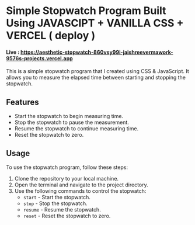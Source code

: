 # Simple Stopwatch Program Built Using JAVASCIPT + VANILLA CSS + VERCEL ( deploy )

#### Live : https://aesthetic-stopwatch-860vsy99i-jaishreevermawork-9576s-projects.vercel.app

This is a simple stopwatch program that I created using CSS & JavaScript. It allows you to measure the elapsed time between starting and stopping the stopwatch.

## Features

- Start the stopwatch to begin measuring time.
- Stop the stopwatch to pause the measurement.
- Resume the stopwatch to continue measuring time.
- Reset the stopwatch to zero.

## Usage

To use the stopwatch program, follow these steps:

1. Clone the repository to your local machine.
2. Open the terminal and navigate to the project directory.
4. Use the following commands to control the stopwatch:
    - `start` - Start the stopwatch.
    - `stop` - Stop the stopwatch.
    - `resume` - Resume the stopwatch.
    - `reset` - Reset the stopwatch to zero.

